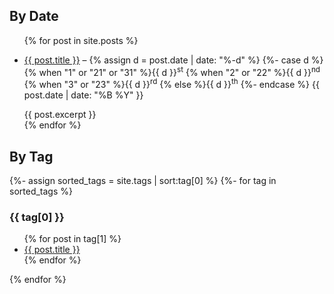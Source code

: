---
---

<h2>By Date</h2>
<ul>
	{% for post in site.posts %}
	<li>
		<p><a href="{{ post.url | relative_url }}">{{ post.title }}</a> – {% assign d = post.date | date: "%-d" %}
			{%- case d %}
			{% when "1" or "21" or "31" %}{{ d }}<sup>st</sup>
				{% when "2" or "22" %}{{ d }}<sup>nd</sup>
				{% when "3" or "23" %}{{ d }}<sup>rd</sup>
				{% else %}{{ d }}<sup>th</sup>
			{%- endcase %} {{ post.date | date: "%B %Y" }}</p>
		<span class="postexcerpt">{{ post.excerpt }}</span>
	</li>
	{% endfor %}
</ul>


<h2>By Tag</h2>
{%- assign sorted_tags = site.tags | sort:tag[0] %}
{%- for tag in sorted_tags %}
<h3>{{ tag[0] }}</h3>
<ul>
	{% for post in tag[1] %}
	<li><a href="{{ post.url | relative_url }}">{{ post.title }}</a></li>
	{% endfor %}
</ul>
{% endfor %}
